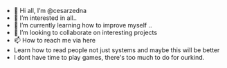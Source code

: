 - 👋 Hi all, I’m @cesarzedna
- 👀 I’m interested in all..
- 🌱 I’m currently learning how to improve myself ..
- 💞️ I’m looking to collaborate on interesting projects
- 📫 How to reach me via here
- Learn how to read people not just systems and maybe this will be better 
- I dont have time to play games, there's too much to do for ourkind.
<!---
cesherna/cesherna is a ✨ special ✨ repository because its `README.md` (this file) appears on your GitHub profile.
You can click the Preview link to take a look at your change

